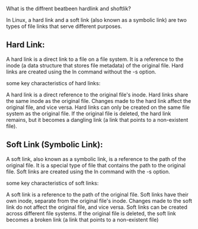 What is the diffrent beatbeen hardlink and shoftlik?

In Linux, a hard link and a soft link (also known as a symbolic link) are two types of file links that serve different purposes.

## Hard Link:

A hard link is a direct link to a file on a file system. It is a reference to the inode (a data structure that stores file metadata) of the original file. Hard links are created using the ln command without the -s option.

some key characteristics of hard links:

A hard link is a direct reference to the original file's inode.
Hard links share the same inode as the original file.
Changes made to the hard link affect the original file, and vice versa.
Hard links can only be created on the same file system as the original file.
If the original file is deleted, the hard link remains, but it becomes a dangling link (a link that points to a non-existent file).


## Soft Link (Symbolic Link):

A soft link, also known as a symbolic link, is a reference to the path of the original file. It is a special type of file that contains the path to the original file. Soft links are created using the ln command with the -s option.

some key characteristics of soft links:

A soft link is a reference to the path of the original file.
Soft links have their own inode, separate from the original file's inode.
Changes made to the soft link do not affect the original file, and vice versa.
Soft links can be created across different file systems.
If the original file is deleted, the soft link becomes a broken link (a link that points to a non-existent file)
